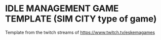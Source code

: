 # IDLE MANAGEMENT GAME TEMPLATE (SIM CITY type of game)

Template from the twitch streams of https://www.twitch.tv/eskemagames
